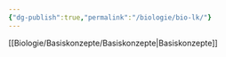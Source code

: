 ```yaml
---
{"dg-publish":true,"permalink":"/biologie/bio-lk/"}
---
```



[[Biologie/Basiskonzepte/Basiskonzepte\|Basiskonzepte]]
